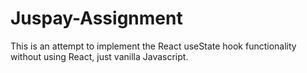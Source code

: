 # Juspay-Assignment
This is an attempt to implement the React useState hook functionality without using React, just vanilla Javascript.

